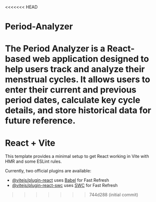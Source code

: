 <<<<<<< HEAD
# Period-Analyzer
The Period Analyzer is a React-based web application designed to help users track and analyze their menstrual cycles. It allows users to enter their current and previous period dates, calculate key cycle details, and store historical data for future reference.  
=======
# React + Vite

This template provides a minimal setup to get React working in Vite with HMR and some ESLint rules.

Currently, two official plugins are available:

- [@vitejs/plugin-react](https://github.com/vitejs/vite-plugin-react/blob/main/packages/plugin-react/README.md) uses [Babel](https://babeljs.io/) for Fast Refresh
- [@vitejs/plugin-react-swc](https://github.com/vitejs/vite-plugin-react-swc) uses [SWC](https://swc.rs/) for Fast Refresh
>>>>>>> 744d288 (initial commit)
